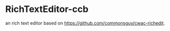 RichTextEditor-ccb
==================

an rich text editor based on https://github.com/commonsguy/cwac-richedit.
